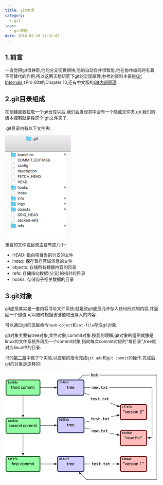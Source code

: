 ```yaml
---
title: git原理
category:
  - git
tags:
  - git原理
date: 2018-08-30 17:31:07
---
```


## 1.前言

一直觉得git很神奇,他的分支切换很快,他的自动合并很智能,他在协作编码时有着不可替代的作用.所以这两天想研究下git的实现原理,参考的资料主要是[Git Internals](https://git-scm.com/book/en/v2/Git-Internals-Plumbing-and-Porcelain),《Pro Git》的Chapter 10,还有中文版的[Git内部原理](https://git-scm.com/book/zh/v1/Git-%E5%86%85%E9%83%A8%E5%8E%9F%E7%90%86-%E5%BA%95%E5%B1%82%E5%91%BD%E4%BB%A4-Plumbing-%E5%92%8C%E9%AB%98%E5%B1%82%E5%91%BD%E4%BB%A4-Porcelain).

<!-- more -->

## 2.git目录组成

在创建或者拉取一个git仓库以后,我们会发现其中会有一个隐藏文件夹.git,我们的版本控制就是靠这个.git文件夹了.

.git目录内有以下文件夹:

![git目录](git原理(一)/git目录.png)

重要的文件或目录主要有这几个:

* HEAD: 指向项目当前分支的文件
* index: 保存暂存区域信息的文件
* objects: 存储所有数据内容的目录
* refs: 存储指向数据(分支)的指针的目录
* hooks: 存储钩子相关数据的目录

## 3.git对象

git底层其实是一套内容寻址文件系统.就是说git底层允许存入任何形式的内容,并返回一个键值,可以随时根据该键值取出存入的内容.

可以通过git的底层命令`hash-object`和`cat-file`存取git对象.

git对象主要有tree对象,文件对象,commit对象.按我的理解,git对象的组织就像是linux的文件系统外再加一个commit对象,指向每次commit对应的"根目录",tree就对应linux中的目录.

书的[第二章](https://git-scm.com/book/zh/v1/Git-%E5%86%85%E9%83%A8%E5%8E%9F%E7%90%86-Git-%E5%AF%B9%E8%B1%A1)中做了个实验,以底层的指令完成`git add`和`git commit`的操作,完成后git的对象是这样的:

![git-trial](git原理(一)/git-trial.png)

